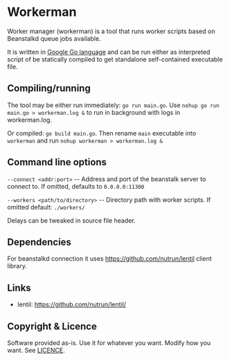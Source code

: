 Workerman
=========

Worker manager (workerman) is a tool that runs worker scripts based on Beanstalkd queue jobs available.

It is written in [Google Go language](http://golang.org/) and can be run either as interpreted script of be statically compiled to get standalone self-contained executable file.

## Compiling/running

The tool may be either run immediately: `go run main.go`. Use `nohup go run main.go > workerman.log &` to run in background with logs in workerman.log.

Or compiled: `go build main.go`. Then rename `main` executable into `workerman` and run `nohup workerman > workerman.log &`


## Command line options

`--connect <addr:port>` -- Address and port of the beanstalk server to connect to. If omitted, defaults to `0.0.0.0:11300`

`--workers <path/to/directory>` -- Directory path with worker scripts. If omitted default: `./workers/`

Delays can be tweaked in source file header.

## Dependencies

For beanstalkd connection it uses https://github.com/nutrun/lentil client library.

## Links

* lentil: https://github.com/nutrun/lentil/

## Copyright & Licence

Software provided as-is. Use it for whatever you want. Modify how you want. See [LICENCE](https://raw.github.com/dmitry-vovk/workerman/master/LICENCE).
